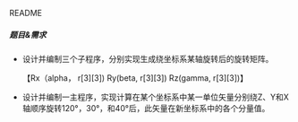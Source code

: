 README

##### **题目&需求**

- 设计并编制三个⼦程序，分别实现⽣成绕坐标系某轴旋转后的旋转矩阵。

  【Rx（alpha， r[3][3]) Ry(beta, r[3][3])  Rz(gamma, r[3][3])】

- 设计并编制⼀主程序，实现计算在某个坐标系中某⼀单位⽮量分别绕Z、Y和X轴顺序旋转120°，30°，和40°后，此⽮量在新坐标系中的各个分量值。

